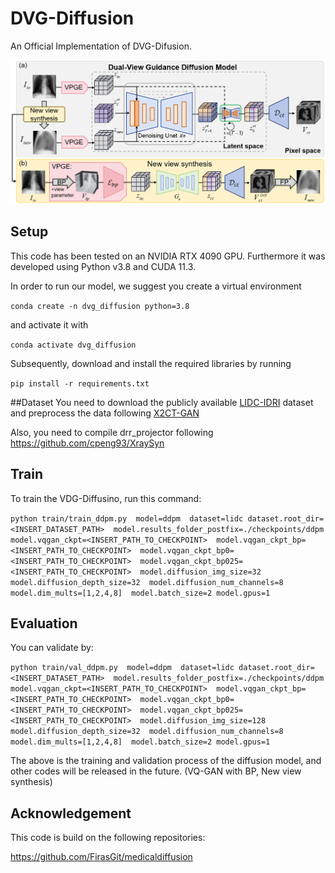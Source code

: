 # DVG-Diffusion
An Official Implementation of DVG-Difusion.

![framework.png](framework.png)

## Setup
This code has been tested on an NVIDIA RTX 4090 GPU. 
Furthermore it was developed using Python v3.8 and CUDA 11.3.

In order to run our model, we suggest you create a virtual environment

`conda create -n dvg_diffusion python=3.8`

and activate it with

`conda activate dvg_diffusion`

Subsequently, download and install the required libraries by running

`pip install -r requirements.txt`

##Dataset
You need to download the publicly available 
[LIDC-IDRI](https://wiki.cancerimagingarchive.net/pages/viewpage.action?pageId=1966254) dataset 
and preprocess the data following [X2CT-GAN](https://github.com/kylekma/X2CT)

Also, you need to compile drr_projector following 
<https://github.com/cpeng93/XraySyn>


## Train
To train the VDG-Diffusino, run this command:

`python train/train_ddpm.py 
model=ddpm 
dataset=lidc
dataset.root_dir=<INSERT_DATASET_PATH> 
model.results_folder_postfix=./checkpoints/ddpm
model.vqgan_ckpt=<INSERT_PATH_TO_CHECKPOINT> 
model.vqgan_ckpt_bp=<INSERT_PATH_TO_CHECKPOINT> 
model.vqgan_ckpt_bp0=<INSERT_PATH_TO_CHECKPOINT> 
model.vqgan_ckpt_bp025=<INSERT_PATH_TO_CHECKPOINT> 
model.diffusion_img_size=32 
model.diffusion_depth_size=32 
model.diffusion_num_channels=8 
model.dim_mults=[1,2,4,8] 
model.batch_size=2
model.gpus=1`


## Evaluation
You can validate by:

`python train/val_ddpm.py 
model=ddpm 
dataset=lidc
dataset.root_dir=<INSERT_DATASET_PATH> 
model.results_folder_postfix=./checkpoints/ddpm
model.vqgan_ckpt=<INSERT_PATH_TO_CHECKPOINT> 
model.vqgan_ckpt_bp=<INSERT_PATH_TO_CHECKPOINT> 
model.vqgan_ckpt_bp0=<INSERT_PATH_TO_CHECKPOINT> 
model.vqgan_ckpt_bp025=<INSERT_PATH_TO_CHECKPOINT> 
model.diffusion_img_size=128
model.diffusion_depth_size=32 
model.diffusion_num_channels=8 
model.dim_mults=[1,2,4,8] 
model.batch_size=2
model.gpus=1`

The above is the training and validation process of the diffusion model, 
and other codes will be released in the future. (VQ-GAN with BP, New view synthesis)

## Acknowledgement
This code is build on the following repositories:

https://github.com/FirasGit/medicaldiffusion


